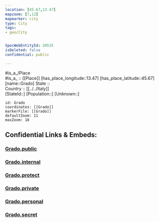 ```yaml
---
location: [45.67,13.47] 
mapzoom: [7,12] 
mapmarker: city 
type: City
tags:
- geo/City


SpocWebEntityId: 30535
isDeleted: false
confidential: public

---
```

#is_a_/Place  
#is_a_ :: [[Place]] 
[has_place_longitude::13.47] 
[has_place_latitude::45.67] 
[name::Grado] 
State ::  
Country :: [[../../Italy]]  
[StateId::] 
[Population::] 
[Unknown::] 


```leaflet
id: Grado
coordinates: [[Grado]] 
markerFile: [[Grado]] 
defaultZoom: 11 
maxZoom: 18
```


## Confidential Links & Embeds: 

### [Grado.public](/_public/\Earth\Continent\Europe\Europe~South\Italy\CityGrado.public.md) 

### [Grado.internal](/_internal/\Earth\Continent\Europe\Europe~South\Italy\CityGrado.internal.md) 

### [Grado.protect](/_protect/\Earth\Continent\Europe\Europe~South\Italy\CityGrado.protect.md) 

### [Grado.private](/_private/\Earth\Continent\Europe\Europe~South\Italy\CityGrado.private.md) 

### [Grado.personal](/_personal/\Earth\Continent\Europe\Europe~South\Italy\CityGrado.personal.md) 

### [Grado.secret](/_secret/\Earth\Continent\Europe\Europe~South\Italy\CityGrado.secret.md)

